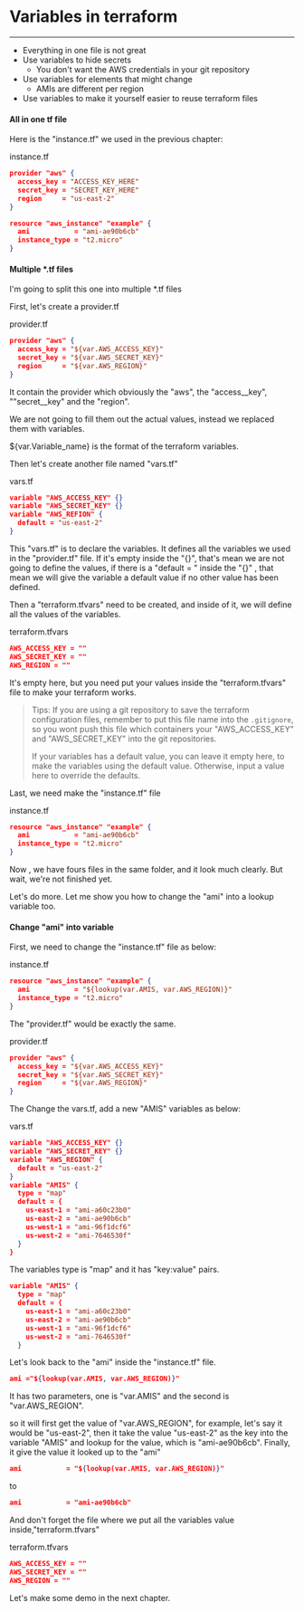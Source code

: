 # Variables in terraform

---

* Everything in one file is not great
* Use variables to hide secrets
  * You don't want the AWS credentials in your git repository
* Use variables for elements that might change
  * AMIs are different per region
* Use variables to make it yourself easier to reuse terraform files

#### All in one tf file

Here is the "instance.tf" we used in the previous chapter:

instance.tf

```json
provider "aws" {
  access_key = "ACCESS_KEY_HERE"
  secret_key = "SECRET_KEY_HERE"
  region     = "us-east-2"
}

resource "aws_instance" "example" {
  ami           = "ami-ae90b6cb"
  instance_type = "t2.micro"
}
```

#### Multiple \*.tf files

I'm going to split this one into multiple \*.tf files

First, let's create a provider.tf

provider.tf

```json
provider "aws" {
  access_key = "${var.AWS_ACCESS_KEY}"
  secret_key = "${var.AWS_SECRET_KEY}"
  region     = "${var.AWS_REGION}"
}
```

It contain the provider which obviously the "aws", the "access\_\_key", ""secret\_\_key" and the "region".

We are not going to fill them out the actual values, instead we replaced them with variables.

${var.Variable\_name} is the format of the terraform variables.

Then let's create another file named "vars.tf"

vars.tf

```json
variable "AWS_ACCESS_KEY" {}
variable "AWS_SECRET_KEY" {}
variable "AWS_REFION" {
  default = "us-east-2"
}
```

This "vars.tf" is to declare the variables. It defines all the variables we used in the "provider.tf" file. If it's empty inside the "{}", that's mean we are not going to define the values, if there is a "default = " inside the "{}" , that mean we will give the variable a default value if no other value has been defined.

Then a "terraform.tfvars" need to be created, and inside of it, we will define all the values of the variables.

terraform.tfvars

```json
AWS_ACCESS_KEY = ""
AWS_SECRET_KEY = ""
AWS_REGION = ""
```

It's empty here, but you need put your values inside the "terraform.tfvars" file to make your terraform works.

> Tips: If you are using a git repository to save the terraform configuration files, remember to put this file name into the `.gitignore`, so you wont push this file which containers your "AWS\_ACCESS\_KEY" and "AWS\_SECRET\_KEY" into the git repositories.
>
> If your variables has a default value, you can leave it empty here, to make the variables using the default value. Otherwise, input a value here to override the defaults.

Last, we need make the "instance.tf" file

instance.tf

```json
resource "aws_instance" "example" {
  ami           = "ami-ae90b6cb"
  instance_type = "t2.micro"
}
```

Now , we have fours files in the same folder, and it look much clearly. But wait, we're not finished yet.

Let's do more. Let me show you how to change the "ami" into a lookup variable too.

#### Change "ami" into variable

First, we need to change the "instance.tf" file as below:

instance.tf

```json
resource "aws_instance" "example" {
  ami           = "${lookup(var.AMIS, var.AWS_REGION)}"
  instance_type = "t2.micro"
}
```

The "provider.tf" would be exactly the same.

provider.tf

```json
provider "aws" {
  access_key = "${var.AWS_ACCESS_KEY}"
  secret_key = "${var.AWS_SECRET_KEY}"
  region     = "${var.AWS_REGION}"
}
```

The Change the vars.tf, add a new  "AMIS" variables as below:

vars.tf

```json
variable "AWS_ACCESS_KEY" {}
variable "AWS_SECRET_KEY" {}
variable "AWS_REGION" {
  default = "us-east-2"
}
variable "AMIS" {
  type = "map"
  default = {
    us-east-1 = "ami-a60c23b0"
    us-east-2 = "ami-ae90b6cb"
    us-west-1 = "ami-96f1dcf6"
    us-west-2 = "ami-7646530f"
  }
}
```

The variables type is "map"  and it has "key:value" pairs.

```json
variable "AMIS" {
  type = "map"
  default = {
    us-east-1 = "ami-a60c23b0"
    us-east-2 = "ami-ae90b6cb"
    us-west-1 = "ami-96f1dcf6"
    us-west-2 = "ami-7646530f"
  }
```

Let's look back to the "ami" inside the "instance.tf" file.

```json
ami ="${lookup(var.AMIS, var.AWS_REGION)}"
```

It has two parameters, one is "var.AMIS" and the second is "var.AWS\_REGION".

so it will first get the value of "var.AWS\_REGION", for example, let's say it would be "us-east-2", then it take the value "us-east-2" as the key into the variable "AMIS" and lookup for the value, which is "ami-ae90b6cb". Finally, it give the value it looked up to the "ami"

```json
ami           = "${lookup(var.AMIS, var.AWS_REGION)}"
```

to

```json
ami           = "ami-ae90b6cb"
```

And don't forget the file where we put all the variables value inside,"terraform.tfvars"

terraform.tfvars

```json
AWS_ACCESS_KEY = ""
AWS_SECRET_KEY = ""
AWS_REGION = ""
```

Let's make some demo in the next chapter.

